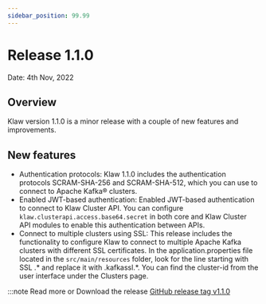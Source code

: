 ```yaml
---
sidebar_position: 99.99
---
```


# Release 1.1.0

Date: 4th Nov, 2022

## Overview

Klaw version 1.1.0 is a minor release with a couple of new features and
improvements.

## New features

- Authentication protocols: Klaw 1.1.0 includes the authentication
  protocols SCRAM-SHA-256 and SCRAM-SHA-512, which you can use to
  connect to Apache Kafka® clusters.
- Enabled JWT-based authentication: Enabled JWT-based authentication
  to connect to Klaw Cluster API. You can configure
  `klaw.clusterapi.access.base64.secret` in both core and Klaw Cluster API
  modules to enable this authentication between APIs.
- Connect to multiple clusters using SSL: This release includes the
  functionality to configure Klaw to connect to multiple Apache Kafka
  clusters with different SSL certificates. In the
  application.properties file located in the `src/main/resources`
  folder, look for the line starting with SSL .\* and replace it with
  .kafkassl.\*. You can find the cluster-id from the user interface
  under the Clusters page.

:::note
Read more or Download the release
[GitHub release tag v1.1.0](https://github.com/aiven/klaw/releases/tag/v1.1.0)
